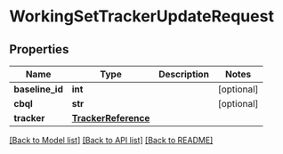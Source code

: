 # WorkingSetTrackerUpdateRequest

## Properties
Name | Type | Description | Notes
------------ | ------------- | ------------- | -------------
**baseline_id** | **int** |  | [optional] 
**cbql** | **str** |  | [optional] 
**tracker** | [**TrackerReference**](TrackerReference.md) |  | 

[[Back to Model list]](../README.md#documentation-for-models) [[Back to API list]](../README.md#documentation-for-api-endpoints) [[Back to README]](../README.md)

